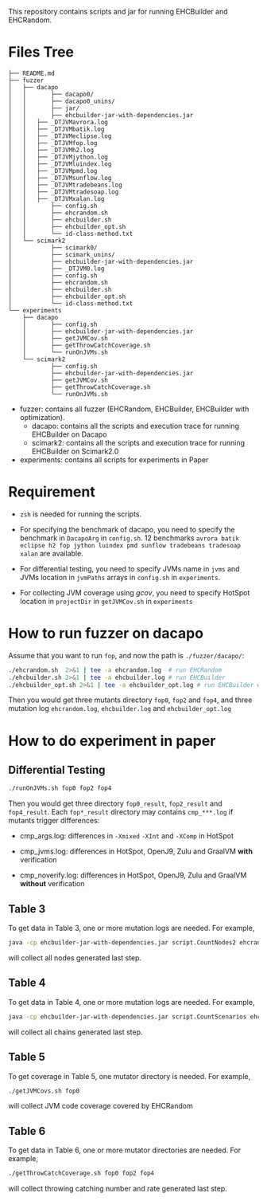 This repository contains scripts and jar for running EHCBuilder and EHCRandom.

# Files Tree

```
├── README.md
├── fuzzer
│   ├── dacapo
│   │		├── dacapo0/
│   │		├── dacapo0_unins/
│   │		├── jar/
│   │		├── ehcbuilder-jar-with-dependencies.jar
│   │   ├── _DTJVMavrora.log
│   │   ├── _DTJVMbatik.log
│   │   ├── _DTJVMeclipse.log
│   │   ├── _DTJVMfop.log
│   │   ├── _DTJVMh2.log
│   │   ├── _DTJVMjython.log
│   │   ├── _DTJVMluindex.log
│   │   ├── _DTJVMpmd.log
│   │   ├── _DTJVMsunflow.log
│   │   ├── _DTJVMtradebeans.log
│   │   ├── _DTJVMtradesoap.log
│   │   ├── _DTJVMxalan.log
│   │		├── config.sh
│   │		├── ehcrandom.sh
│   │		├── ehcbuilder.sh
│   │		├── ehcbuilder_opt.sh
│   │		└── id-class-method.txt
│   └── scimark2
│   		├── scimark0/
│   		├── scimark_unins/
│   		├── ehcbuilder-jar-with-dependencies.jar
│   		├── _DTJVM0.log
│   		├── config.sh
│   		├── ehcrandom.sh
│   		├── ehcbuilder.sh
│   		├── ehcbuilder_opt.sh
│   		└── id-class-method.txt
└── experiments
    ├── dacapo
    │		├── config.sh
    │		├── ehcbuilder-jar-with-dependencies.jar
    │		├── getJVMCov.sh
    │		├── getThrowCatchCoverage.sh
    │		└── runOnJVMs.sh
    └── scimark2
    		├── config.sh
    		├── ehcbuilder-jar-with-dependencies.jar
    		├── getJVMCov.sh
    		├── getThrowCatchCoverage.sh
    		└── runOnJVMs.sh
```

* fuzzer: contains all fuzzer (EHCRandom, EHCBuilder, EHCBuilder with optimization). 
  * dacapo: contains all the scripts and execution trace for running EHCBuilder on Dacapo
  * scimark2: contains all the scripts and execution trace for running EHCBuilder on Scimark2.0
* experiments: contains all scripts for experiments in Paper

# Requirement

* `zsh` is needed for running the scripts.

* For specifying the benchmark of dacapo, you need to specify the benchmark in `DacapoArg` in `config.sh`. 12 benchmarks `avrora batik eclipse h2 fop jython luindex pmd sunflow tradebeans tradesoap xalan` are available.
* For differential testing, you need to specify JVMs name in `jvms` and JVMs location in `jvmPaths` arrays in `config.sh` in `experiments`.
* For collecting JVM coverage using *gcov*, you need to specify HotSpot location in `projectDir` in `getJVMCov.sh` in `experiments`

# How to run fuzzer on dacapo

Assume that you want to run `fop`, and now the path is `./fuzzer/dacapo/`:

```zsh
./ehcrandom.sh  2>&1 | tee -a ehcrandom.log  # run EHCRandom
./ehcbuilder.sh 2>&1 | tee -a ehcbuilder.log # run EHCBuilder
./ehcbuilder_opt.sh 2>&1 | tee -a ehcbuilder_opt.log # run EHCBuilder with Mutators Combination
```

Then you would get three mutants directory `fop0`, `fop2` and `fop4`, and three mutation log `ehcrandom.log`, `ehcbuilder.log` and `ehcbuilder_opt.log`

# How to do experiment in paper

## Differential Testing

```bash
./runOnJVMs.sh fop0 fop2 fop4
```

Then you would get three directory `fop0_result`, `fop2_result` and `fop4_result`. Each `fop*_result` directory may contains `cmp_***.log` if mutants trigger differences:

* cmp_args.log: differences in `-Xmixed` `-XInt` and `-XComp` in HotSpot
* cmp_jvms.log: differences in HotSpot, OpenJ9, Zulu and GraalVM **with** verification

* cmp_noverify.log: differences in HotSpot, OpenJ9, Zulu and GraalVM **without** verification

## Table 3

To get data in Table 3, one or more mutation logs are needed. For example,

```bash
java -cp ehcbuilder-jar-with-dependencies.jar script.CountNodes2 ehcrandom.log ehcbuilder.log ehcbuilder_opt.log
```

will collect all nodes generated last step.

## Table 4

To get data in Table 4, one or more mutation logs are needed. For example,

```bash
java -cp ehcbuilder-jar-with-dependencies.jar script.CountScenarios ehcrandom.log ehcbuilder.log ehcbuilder_opt.log
```

will collect all chains generated last step.

## Table 5

To get coverage in Table 5, one mutator directory is needed. For example,

```bash
./getJVMCovs.sh fop0
```

will collect JVM code coverage covered by EHCRandom

## Table 6

To get data in Table 6, one or more mutator directories are needed. For example, 

```bash 
./getThrowCatchCoverage.sh fop0 fop2 fop4
```

will collect throwing catching number and rate generated last step.

